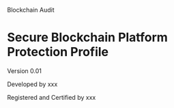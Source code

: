 Blockchain Audit 


# Secure Blockchain Platform Protection Profile


Version 0.01



Developed by
xxx






Registered and Certified by
xxx
